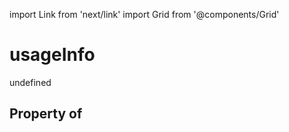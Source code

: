 import Link from 'next/link'
import Grid from '@components/Grid'

# usageInfo

undefined

## Property of



